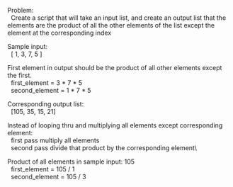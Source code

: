 Problem:\
&nbsp;&nbsp;Create a script that will take an input list, and create an output list that the elements are the product of all the other elements of the list except the element at the corresponding index

Sample input:\
&nbsp;&nbsp;[ 1, 3, 7, 5 ]

First element in output should be the product of all other elements except the first.\
&nbsp;&nbsp;first_element = 3 * 7 * 5\
&nbsp;&nbsp;second_element = 1 * 7 * 5

Corresponding output list:\
&nbsp;&nbsp;[105, 35, 15, 21]

Instead of looping thru and multiplying all elements except corresponding element:\
&nbsp;&nbsp;first pass multiply all elements\
&nbsp;&nbsp;second pass divide that product by the corresponding element\

Product of all elements in sample input: 105\
&nbsp;&nbsp;first_element = 105 / 1\
&nbsp;&nbsp;second_element = 105 / 3

